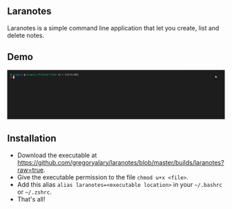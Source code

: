 ## Laranotes

Laranotes is a simple command line application that let you create, list and delete notes.

## Demo

![](https://raw.githubusercontent.com/gregoryalary/laranotes/master/demo/demo.gif)

## Installation

* Download the executable at https://github.com/gregoryalary/laranotes/blob/master/builds/laranotes?raw=true.
* Give the executable permission to the file `chmod u+x <file>`.
* Add this alias `alias laranotes=<executable location>` in your `~/.bashrc` or `~/.zshrc`.
* That's all!
